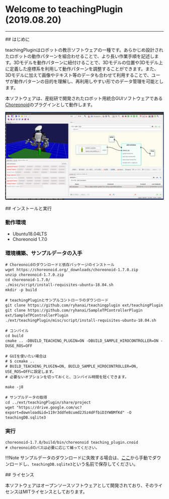 # Welcome to teachingPlugin (2019.08.20)
---
<!-- For full documentation visit [mkdocs.org](https://mkdocs.org). -->

##<i class="fa fa-arrow-circle-right" aria-hidden="true"></i> はじめに

teachingPluginはロボットの教示ソフトウェアの一種です。あらかじめ設計されたロボットの動作パターンを組合わせることで、より長い作業手順を記述します。3Dモデルを動作パターンに紐付けることで、3Dモデルの位置や3Dモデル上に定義した座標系を利用して動作パターンを調整することができます。また、3Dモデルに加えて画像やテキスト等のデータも合わせて利用することで、ユーザが動作パターンの目的を理解し、再利用しやすい形でのデータ管理を可能とします。

本ソフトウェアは、産総研で開発されたロボット用統合GUIソフトウェアである[Choreonoid](http://choreonoid.org/ja/)のプラグインとして動作します。


![teachingPlugin](img/overview.png)

<!-- !!!Note -->
<!--     現在アクティブに開発中であるため一部の仕様に変更がある可能性があります。ある程度基本機能が使えるようになったタイミングでタグをうちます。 -->

##<i class="fa fa-arrow-circle-right" aria-hidden="true"></i> インストールと実行

### 動作環境

* Ubuntu18.04LTS
* Choreonoid 1.7.0

### 環境構築、サンプルデータの入手

```console
# Choreonoidのダウンロードと依存パッケージのインストール
wget https://choreonoid.org/_downloads/choreonoid-1.7.0.zip
unzip choreonoid-1.7.0.zip
cd choreonoid-1.7.0/
./misc/script/install-requisites-ubuntu-18.04.sh
mkdir -p build

# teachingPluginとサンプルコントローラのダウンロード
git clone https://github.com/ryhanai/teachingplugin ext/teachingPlugin
git clone https://github.com/ryhanai/SampleTPControllerPlugin ext/SampleTPControllerPlugin
./ext/teachingPlugin/misc/script/install-requisites-ubuntu-18.04.sh

# コンパイル
cd build
cmake .. -DBUILD_TEACHING_PLUGIN=ON -DBUILD_SAMPLE_HIROCONTROLLER=ON -DUSE_ROS=OFF

# GUIを使いたい場合は
# $ ccmake .. 
# BUILD_TEACHING_PLUGIN=ON, BUILD_SAMPLE_HIROCONTROLLER=ON, USE_ROS=OFFに設定します。
# 必要ないオプションを切っておくと、コンパイル時間を短くできます。

make -j8

# サンプルデータの取得
cd ../ext/teachingPlugin/share/project
wget "https://drive.google.com/uc?export=download&id=119r3ddfe8cumd2JSz4dFfbiD3YWBMfKd" -O teachingDB.sqlite3
```

### 実行
```console
choreonoid-1.7.0/build/bin/choreonoid teaching_plugin.cnoid
# choreonoidのパスは必要に応じて補ってください。
```

!!!Note
    サンプルデータのダウンロードに失敗する場合は、[ここ](https://drive.google.com/open?id=119r3ddfe8cumd2JSz4dFfbiD3YWBMfKd)から手動でダウンロードし、`teachingDB.sqlite3`という名前で保存してください。


##<i class="fa fa-arrow-circle-right" aria-hidden="true"></i> ライセンス

本ソフトウェアはオープンソースソフトウェアとして開発されており、そのライセンスはMITライセンスとしております。


<!-- ##<i class="fa fa-arrow-circle-right" aria-hidden="true"></i> Dockerイメージの利用 -->

<!-- Dockerイメージを使って試す場合は以下の手順を行います。Ubuntu Linux 16.04LTSを想定しています。 -->

<!-- ### Dockerのインストール -->

<!-- Dockerのインストール方法はDockerのホームページに記載されています。 -->

<!-- [https://docs.docker.com/engine/installation/](https://docs.docker.com/engine/installation/) -->

<!-- 下記のコマンドを順番にシェル上で実行します。 -->

<!-- ```console -->
<!-- $ sudo apt-get remove docker docker-engine docker.io -->
<!-- $ sudo apt-get update -->
<!-- $ sudo apt-get install apt-transport-https ca-certificates curl software-properties-common -->
<!-- $ curl -fsSL https://download.docker.com/linux/ubuntu/gpg | sudo apt-key add - -->
<!-- $ sudo apt-key fingerprint 0EBFCD88 -->
<!-- $ sudo add-apt-repository "deb [arch=amd64] https://download.docker.com/linux/ubuntu $(lsb_release -cs) stable" -->
<!-- $ sudo apt-get update -->
<!-- $ sudo apt-get install docker-ce -->
<!-- ``` -->

<!-- ### 実行 -->

<!-- ```console -->
<!-- $ docker run --rm --net host -e DISPLAY=$DISPLAY -v $HOME/.Xauthority:/root/.Xauthority -it hanai/teaching-plugin -->
<!-- $ cd choreonoid/ext/teachingPlugin/share/project -->
<!-- $ ~/choreonoid/build/bin/choreonoid teaching_plugin.cnoid -->
<!-- ``` -->

<!-- !!!Note -->
<!--     dockerホスト側で`xhost local:`などとしてXの接続を許可する必要があります。 -->
	
	
<!-- ### nvidia-dockerの利用 -->

<!-- Nvidiaのカードをご利用の場合はnvidia-dockerを使用して動作させることができます。 -->

<!-- #### nvidia-docker (version 1)のインストール -->

<!-- [nvidia-dockerのホームページ](https://github.com/NVIDIA/nvidia-docker/wiki/Installation-(version-1.0))を参考にインストールします。 -->

<!-- #### docker buildの実行 -->

<!-- 以下をDockerfileに記述します。 -->

<!-- ```console -->
<!-- FROM hanai/teaching-plugin -->

<!-- LABEL com.nvidia.volumes.needed="nvidia_driver" -->
<!-- ENV PATH /usr/local/nvidia/bin:${PATH} -->
<!-- ENV LD_LIBRARY_PATH /usr/local/nvidia/lib:/usr/local/nvidia/lib64:{LD_LIBRARY_PATH} -->
<!-- ``` -->

<!-- #### dockerイメージの作成 -->

<!-- Dockerfileのあるディレクトリで以下を実行します。 -->

<!-- ```console -->
<!-- $ docker build -t teaching-plugin-nvidia . -->
<!-- ``` -->

<!-- #### dockerコンテナの起動 -->

<!-- ```console -->
<!-- $ nvidia-docker run --rm --net host -e DISPLAY=$DISPLAY -v $HOME/.Xauthority:/root/.Xauthority -it teaching-plugin-nvidia -->
<!-- ``` -->
